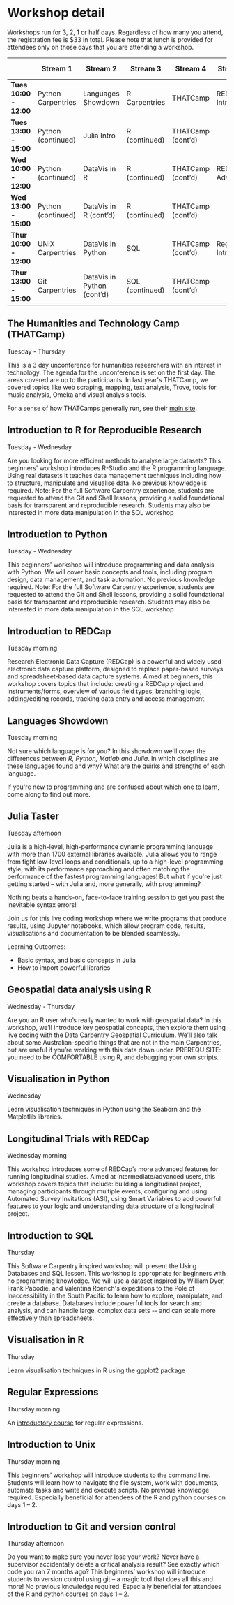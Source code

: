 # Workshop detail

Workshops run for 3, 2, 1 or half days. Regardless of how many you attend, the registration fee is $33 in total. Please note that lunch is provided for attendees only on those days that you are attending a workshop.

<table>
<thead>
<tr>
<th/>
<th>Stream 1</th>
<th>Stream 2</th>
<th>Stream 3</th>
<th>Stream 4</th>
<th>Stream 5</th>
<th>Stream 6</th>
</tr>
</thead>
<tbody>
<tr>
<td><strong>Tues 10:00 - 12:00</strong></td>
<td>Python Carpentries</td>
<td>Languages Showdown</td>
<td>R Carpentries</td>
<td>THATCamp</td>
<td>REDCap Intro</td>
<td></td>
</tr>
<tr>
<td><strong>Tues 13:00 - 15:00</strong></td>
<td>Python (continued)</td>
<td>Julia Intro</td>
<td>R (continued)</td>
<td>THATCamp (cont’d)</td>
<td></td>
<td></td>
</tr>
<tr>
<td><strong>Wed 10:00 - 12:00</strong></td>
<td>Python (continued)</td>
<td>DataVis in R</td>
<td>R (continued)</td>
<td>THATCamp (cont’d)</td>
<td>REDCap Advanced</td>
<td>GIS in R</td>
</tr>
<tr>
<td><strong>Wed 13:00 - 15:00</strong></td>
<td>Python (continued)</td>
<td>DataVis in R (cont’d)</td>
<td>R (continued)</td>
<td>THATCamp (cont’d)</td>
<td></td>
<td>GIS in R (cont’d)</td>
</tr>
<tr>
<td><strong>Thur 10:00 - 12:00</strong></td>
<td>UNIX Carpentries</td>
<td>DataVis in Python</td>
<td>SQL</td>
<td>THATCamp (cont’d)</td>
<td>Regex Intro</td>
<td>GIS in R (cont’d)</td>
</tr>
<tr>
<td><strong>Thur 13:00 - 15:00</strong></td>
<td>Git Carpentries</td>
<td>DataVis in Python (cont’d)</td>
<td>SQL (continued)</td>
<td>THATCamp (cont’d)</td>
<td></td>
<td>GIS in R (cont’d)</td>
</tr>
</tbody>
</table>


## The Humanities and Technology Camp (THATCamp)

Tuesday - Thursday

This is a 3 day unconference for humanities researchers with an interest in technology. The agenda for the unconference is set on the first day. The areas covered are up to the participants. In last year's THATCamp, we covered topics like web scraping, mapping, text analysis, Trove, tools for music analysis, Omeka and visual analysis tools.

For a sense of how THATCamps generally run, see their <a href="http://thatcamp.org/">main site</a>.

## Introduction to R for Reproducible Research

Tuesday - Wednesday

Are you looking for more efficient methods to analyse large datasets?  This beginners' workshop introduces R-Studio and the R programming language.  Using real datasets it teaches data management techniques including how to structure, manipulate and visualise data.  No previous knowledge is required.  Note: For the full Software Carpentry experience, students are requested to attend the Git and Shell lessons, providing a solid foundational basis for transparent and reproducible research. Students may also be interested in more data manipulation in the SQL workshop

## Introduction to Python

Tuesday - Wednesday

This beginners' workshop will introduce programming and data analysis with Python. We will cover basic concepts and tools, including program design, data management, and task automation. No previous knowledge required. Note: For the full Software Carpentry experience, students are requested to attend the Git and Shell lessons, providing a solid foundational basis for transparent and reproducible research. Students may also be interested in more data manipulation in the SQL workshop

## Introduction to REDCap

Tuesday morning

Research Electronic Data Capture (REDCap) is a powerful and widely used electronic data capture platform, designed to replace paper-based surveys and spreadsheet-based data capture systems. Aimed at beginners, this workshop covers topics that include: creating a REDCap project and instruments/forms, overview of various field types, branching logic, adding/editing records, tracking data entry and access management.

## Languages Showdown

Tuesday morning

Not sure which language is for you? In this showdown we'll cover the differences between *R, Python, Matlab and Julia*. In which disciplines are these languages found and why? What are the quirks and strengths of each language.

If you're new to programming and are confused about which one to learn, come along to find out more.

## Julia Taster

Tuesday afternoon

Julia is a high-level, high-performance dynamic programming language with more than 1700 external libraries available. Julia allows you to range from tight low-level loops and conditionals, up to a high-level programming style, with its performance approaching and often matching the performance of the fastest programming languages! But what if you're just getting started – with Julia and, more generally, with programming?

Nothing beats a hands-on, face-to-face training session to get you past the inevitable syntax errors!

Join us for this live coding workshop where we write programs that produce results, using Jupyter notebooks, which allow program code, results, visualisations and documentation to be blended seamlessly.

Learning Outcomes:

- Basic syntax, and basic concepts in Julia
- How to import powerful libraries

## Geospatial data analysis using R

Wednesday - Thursday

Are you an R user who’s really wanted to work with geospatial data? In this workshop, we’ll introduce key geospatial concepts, then explore them using live coding with the Data Carpentry Geospatial Curriculum.  We’ll also talk about some Australian-specific things that are not in the main Carpentries, but are useful if you’re working with this data down under. PREREQUISITE: you need to be COMFORTABLE using R, and debugging your own scripts.

## Visualisation in Python

Wednesday

Learn visualisation techniques in Python using the Seaborn and the Matplotlib libraries.

## Longitudinal Trials with REDCap

Wednesday morning

This workshop introduces some of REDCap’s more advanced features for running longitudinal studies. Aimed at intermediate/advanced users, this workshop covers topics that include: building a longitudinal project, managing participants through multiple events, configuring and using Automated Survey Invitations (ASI), using Smart Variables to add powerful features to your logic and understanding data structure of a longitudinal project.

## Introduction to SQL

Thursday

This Software Carpentry inspired workshop will present the Using Databases and SQL lesson. This workshop is appropriate for beginners with no programming knowledge. We will use a dataset inspired by William Dyer, Frank Pabodie, and Valentina Roerich's expeditions to the Pole of Inaccessibility in the South Pacific to learn how to explore, manipulate, and create a database. Databases include powerful tools for search and analysis, and can handle large, complex data sets -- and can scale more effectively than spreadsheets.

## Visualisation in R

Thursday

Learn visualisation techniques in R using the ggplot2 package

## Regular Expressions

Thursday morning

An <a href="https://intersect.org.au/training/course/regex101/">introductory course</a> for regular expressions.

## Introduction to Unix

Thursday morning

This beginners’ workshop will introduce students to the command line. Students will learn how to navigate the file system, work with documents, automate tasks and write and execute scripts. No previous knowledge required. Especially beneficial for attendees of the R and python courses on days 1 – 2.

## Introduction to Git and version control

Thursday afternoon

Do you want to make sure you never lose your work? Never have a supervisor accidentally delete a critical analysis result? See exactly which code you ran 7 months ago? This beginners’ workshop will introduce students to version control using git – a magic tool that does all this and more! No previous knowledge required. Especially beneficial for attendees of the R and python courses on days 1 – 2.

